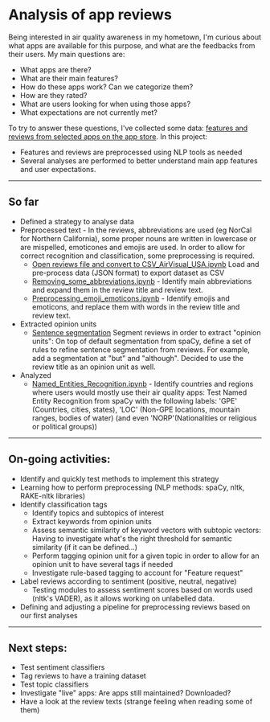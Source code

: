 # Analysis of app reviews

Being interested in air quality awareness in my hometown, I'm curious about what apps are available for this purpose, and what are the feedbacks from their users.
My main questions are:
* What apps are there?
* What are their main features?
* How do these apps work? Can we categorize them?
* How are they rated?
* What are users looking for when using those apps?
* What expectations are not currently met?


To try to answer these questions, I've collected some data: [features and reviews from selected apps on the app store](https://github.com/linetonthat/appstore_scraping/). 
In this project:
* Features and reviews are preprocessed using NLP tools as needed
* Several analyses are performed to better understand main app features and user expectations.

---
## So far
* Defined a strategy to analyse data
* Preprocessed text - In the reviews, abbreviations are used (eg NorCal for Northern California), some proper nouns are written in lowercase or are mispelled, emoticones and emojis are used. In order to allow for correct recognition and classification, some preprocessing is required.
   - [Open reviews file and convert to CSV_AirVisual_USA.ipynb](https://github.com/linetonthat/app_reviews_analysis/blob/master/preprocessing/Open%20reviews%20file%20and%20convert%20to%20CSV_AirVisual_USA.ipynb) Load and pre-process data (JSON format) to export dataset as CSV
   - [Removing_some_abbreviations.ipynb](https://github.com/linetonthat/app_reviews_analysis/blob/master/preprocessing/Removing_some_abbreviations.ipynb) - Identify main abbreviations and expand them in the review title and review text.
   - [Preprocessing_emoji_emoticons.ipynb](https://github.com/linetonthat/app_reviews_analysis/blob/master/preprocessing/Preprocessing_emoji_emoticons.ipynb) - Identify emojis and emoticons, and replace them with words in the review title and review text.
* Extracted opinion units
   - [Sentence segmentation](https://github.com/linetonthat/app_reviews_analysis/blob/master/NLP/Testing%20sentence%20segmentation.ipynb) Segment reviews in order to extract "opinion units": On top of default segmentation from spaCy, define a set of rules to refine sentence segmentation from reviews. For example, add a segmentation at "but" and "although". Decided to use the review title as an opinion unit as well.
* Analyzed
   - [Named_Entities_Recognition.ipynb](https://github.com/linetonthat/app_reviews_analysis/blob/master/NLP/Named_Entities_Recognition.ipynb) - Identify countries and regions where users would mostly use their air quality apps: Test Named Entity Recognition from spaCy with the following labels: 'GPE' (Countries, cities, states), 'LOC' (Non-GPE locations, mountain ranges, bodies of water) (and even 'NORP'(Nationalities or religious or political groups))

---
## On-going activities:
* Identify and quickly test methods to implement this strategy
* Learning how to perform preprocessing (NLP methods: spaCy, nltk, RAKE-nltk libraries)
* Identify classification tags
   - Identify topics and subtopics of interest
   - Extract keywords from opinion units
   - Assess semantic similarity of keyword vectors with subtopic vectors: Having to investigate what's the right threshold for semantic similarity (if it can be defined...)
   - Perform tagging opinion unit for a given topic in order to allow for an opinion unit to have several tags if needed
   - Investigate rule-based tagging to account for "Feature request"
* Label reviews according to sentiment (positive, neutral, negative)
   * Testing modules to assess sentiment scores based on words used (nltk's VADER), as it allows working on unlabelled data. 
* Defining and adjusting a pipeline for preprocessing reviews based on our first analyses


---
## Next steps:
* Test sentiment classifiers
* Tag reviews to have a training dataset
* Test topic classifiers
* Investigate "live" apps: Are apps still maintained? Downloaded?
* Have a look at the review texts (strange feeling when reading some of them)
   
